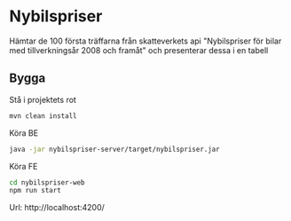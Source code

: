 # Nybilspriser

Hämtar de 100 första träffarna från skatteverkets api "Nybilspriser för bilar med tillverkningsår 2008 och framåt" och presenterar dessa i en tabell

## Bygga

Stå i projektets rot

```bash
mvn clean install
```

Köra BE

```bash
java -jar nybilspriser-server/target/nybilspriser.jar
```

Köra FE

```bash
cd nybilspriser-web
npm run start
```

Url: http://localhost:4200/
